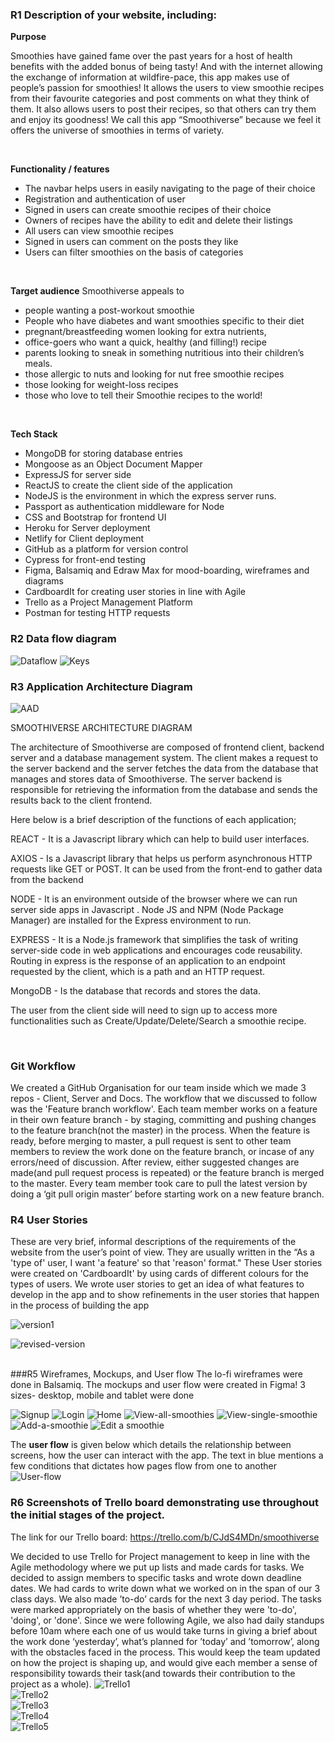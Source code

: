 
### R1 Description of your website, including:
 **Purpose**

  Smoothies have gained fame over the past years for a host of health benefits with the added bonus of being tasty!  And with the internet allowing the exchange of information at wildfire-pace, this app makes use of people’s passion for smoothies! It allows the users to view smoothie recipes from their favourite categories and post comments on what they think of them. It also allows users to post their recipes, so that others can try them and enjoy its goodness! We call this app “Smoothiverse” because we feel it offers the universe of smoothies in terms of variety.

<br>

**Functionality / features**
- The navbar helps users in easily navigating to the page of their choice
- Registration and authentication of user
- Signed in users can create smoothie recipes of their choice
- Owners of recipes have the ability to edit and delete their listings
- All users can view smoothie recipes
- Signed in users can comment on the posts they like
- Users can filter smoothies on the basis of categories

<br>

**Target audience**
Smoothiverse appeals to 
- people wanting a post-workout smoothie
- People who have diabetes and want smoothies specific to their diet
- pregnant/breastfeeding women looking for extra nutrients,
- office-goers who want a quick, healthy (and filling!) recipe 
- parents looking to sneak in something nutritious into their children’s meals. 
- those allergic to nuts and looking for nut free smoothie recipes
- those looking for weight-loss recipes
- those who love to tell their Smoothie recipes to the world!

<br>

 **Tech Stack**
 - MongoDB for storing database entries
 - Mongoose as an Object Document Mapper
 - ExpressJS for server side
 - ReactJS to create the client side of the application
 - NodeJS is the environment in which the express server runs.
 - Passport as authentication middleware for Node
 - CSS and Bootstrap for frontend UI
 - Heroku for Server deployment 
 - Netlify for Client deployment
 - GitHub as a platform for version control 
 - Cypress for front-end testing
 - Figma, Balsamiq and Edraw Max for mood-boarding, wireframes and diagrams
 - CardboardIt for creating user stories in line with Agile
 - Trello as a Project Management Platform
 - Postman for testing HTTP requests

 ### R2 Data flow diagram

 ![Dataflow](./docs/DFD1.png)
 ![Keys](./docs/KEYDFD.png)
  
### R3 Application Architecture Diagram

![AAD](./docs/ARCHITECTURE-DIAGRAM.png)

SMOOTHIVERSE ARCHITECTURE DIAGRAM

The architecture of Smoothiverse are composed of frontend client, backend server and  a database management system.  The client makes a request to the server backend and the server fetches the data from the database that manages and stores data of Smoothiverse. The server backend is responsible for retrieving the information from the database and sends the results back to the client frontend. 

Here below is a brief description of the functions of each application;

REACT -  It is a Javascript library which can help to build user interfaces.
 
AXIOS -  Is a Javascript library that helps us perform asynchronous HTTP requests like GET or POST. It can be used from the front-end to gather data from the backend
 
NODE - It is an environment outside of the browser where we can run server side apps in Javascript . Node JS and NPM (Node Package Manager) are installed for the Express environment to run.
 
EXPRESS - It is a Node.js framework that simplifies the task of writing server-side code in web applications and encourages code reusability. Routing in express is the response of an application to an endpoint requested by the client, which is a path and an HTTP request. 
 
MongoDB - Is the database that records and stores the data. 
 
The user from the client side will need to sign up to access more functionalities such as Create/Update/Delete/Search a smoothie recipe. 

<br>

### Git Workflow
We created a GitHub Organisation for our team inside which we made 3 repos - Client, Server and Docs. The workflow that we discussed to follow was the 'Feature branch workflow'. Each team member works on a feature in their own feature branch - by staging, committing and pushing changes to the feature branch(not the master) in the process. When the feature is ready, before merging to master, a pull request is sent to other team members to review the work done on the feature branch, or incase of any errors/need of discussion. After review, either suggested changes are made(and pull request process is repeated) or the feature branch is merged to the master. Every team member took care to pull the latest version by doing a ‘git pull origin master’ before starting work on a new feature branch.

### R4 User Stories
These are very brief, informal descriptions of the requirements of the website from the user’s point of view. They are usually written in the “As a 'type of' user, I want 'a feature' so that 'reason' format."
These User stories were created on 'CardboardIt' by using cards of different colours for the types of users.
We wrote user stories to get an idea of what features to develop in the app and to show refinements in the user stories that happen in the process of building the app

![version1](./docs/version1.png)

![revised-version](./docs/revised-version.png)

<br>
###R5 Wireframes, Mockups, and User flow
The lo-fi wireframes were done in Balsamiq. The mockups and user flow were created in Figma!
3 sizes- desktop, mobile and tablet were done

![Signup](./docs/sign-up.png)
![Login](./docs/login.png)
![Home](./docs/home.png)
![View-all-smoothies](./docs/view-all.png)
![View-single-smoothie](./docs/view-single.png)
![Add-a-smoothie](./docs/post-smoothie.png)
![Edit a smoothie](./docs/edit-smoothie.png)

The **user flow** is given below which details the relationship between screens, how the user can interact with the app. The text in blue mentions a few conditions that dictates how pages flow from one to another
![User-flow](./docs/user-flow.png)

### R6 Screenshots of Trello board demonstrating use throughout the initial stages of the project.

The link for our Trello board:
https://trello.com/b/CJdS4MDn/smoothiverse

We decided to use Trello for Project management to keep in line with the Agile methodology where we put up lists and made cards for tasks. We decided to assign members to specific tasks and wrote down deadline dates. We had cards to write down what we worked on in the span of our 3 class days. We also made ’to-do’ cards for the next 3 day period. The tasks were marked appropriately on the basis of whether they were 'to-do', 'doing', or 'done'.
Since we were following Agile, we also had daily standups before 10am where each one of us would take turns in giving a brief about the work done ‘yesterday’, what’s planned for ’today’ and ’tomorrow’, along with the obstacles faced in the process. This would keep the team updated on how the project is shaping up, and would give each member a sense of responsibility towards their task(and towards their contribution to the project as a whole).
![Trello1](./docs/todo+extra.png)
<br>
![Trello2](./docs/todoby16.png)
<br>
![Trello3](./docs/note+testing.png)
<br>
![Trello4](./docs/partA.png)
<br>
![Trello5](./docs/fullpage-trello.png)

